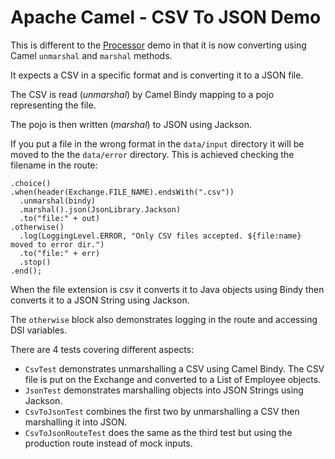 # Apache Camel - CSV To JSON Demo

This is different to the [Processor](../02Processor/README.md) demo in that it is now converting using Camel `unmarshal` and `marshal` methods.

It expects a CSV in a specific format and is converting it to a JSON file.

The CSV is read (*unmarshal*) by Camel Bindy mapping to a pojo representing the file.

The pojo is then written (*marshal*) to JSON using Jackson.

If you put a file in the wrong format in the `data/input` directory it will be moved to the the `data/error` directory.
This is achieved checking the filename in the route:

    .choice()
    .when(header(Exchange.FILE_NAME).endsWith(".csv"))
      .unmarshal(bindy)
      .marshal().json(JsonLibrary.Jackson)
      .to("file:" + out)
    .otherwise()
      .log(LoggingLevel.ERROR, "Only CSV files accepted. ${file:name} moved to error dir.")
      .to("file:" + err)
      .stop()
    .end();

When the file extension is csv it converts it to Java objects using Bindy then converts it to a JSON String using Jackson.

The `otherwise` block also demonstrates logging in the route and accessing DSl variables.

There are 4 tests covering different aspects:

* `CsvTest` demonstrates unmarshalling a CSV using Camel Bindy. The CSV file is put on the Exchange and converted to a List of Employee objects.
* `JsonTest` demonstrates marshalling objects into JSON Strings using Jackson.
* `CsvToJsonTest` combines the first two by unmarshalling a CSV then marshalling it into JSON.
* `CsvToJsonRouteTest` does the same as the third test but using the production route instead of mock inputs.
